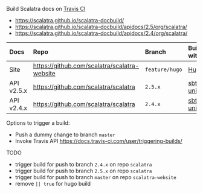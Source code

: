 


Build Scalatra docs on [Travis CI](https://travis-ci.org/dozed/travis-test)

  - https://scalatra.github.io/scalatra-docbuild/                         
  - https://scalatra.github.io/scalatra-docbuild/apidocs/2.5/org/scalatra/
  - https://scalatra.github.io/scalatra-docbuild/apidocs/2.4/org/scalatra/


| Docs        | Repo                                          | Branch         | Built with                                      |
| :---------- | :-------------------------------------------- | :------------- | :---------------------------------------------- |
| Site        | https://github.com/scalatra/scalatra-website  | `feature/hugo` | [Hugo](https://gohugo.io/)                      |
| API v2.5.x  | https://github.com/scalatra/scalatra          | `2.5.x`        | [sbt-unidoc](https://github.com/sbt/sbt-unidoc) |
| API v2.4.x  | https://github.com/scalatra/scalatra          | `2.4.x`        | [sbt-unidoc](https://github.com/sbt/sbt-unidoc) |



Options to trigger a build:

  - Push a dummy change to branch `master`
  - Invoke Travis API https://docs.travis-ci.com/user/triggering-builds/


TODO

  - trigger build for push to branch `2.4.x` on repo `scalatra`
  - trigger build for push to branch `2.5.x` on repo `scalatra`
  - trigger build for push to branch `master` on repo `scalatra-website`
  - remove `|| true` for hugo build
